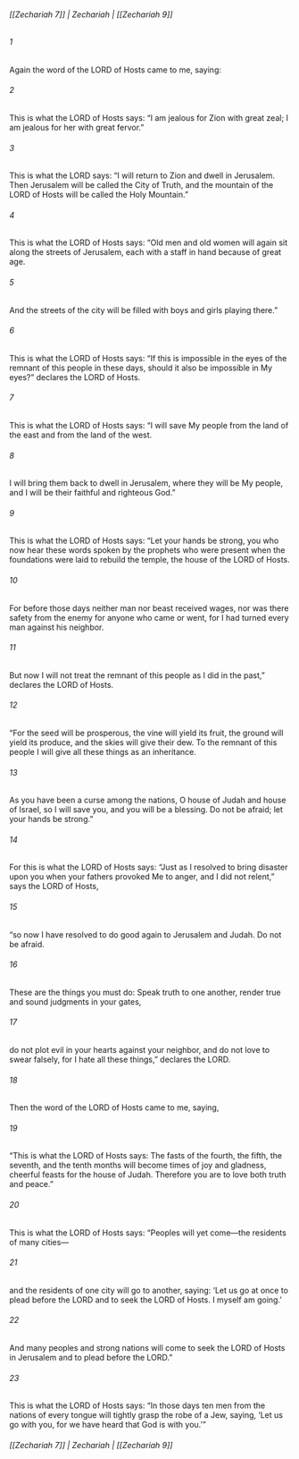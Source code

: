###### [[Zechariah 7]] | Zechariah | [[Zechariah 9]]

###### 1
Again the word of the LORD of Hosts came to me, saying:
###### 2
This is what the LORD of Hosts says: “I am jealous for Zion with great zeal; I am jealous for her with great fervor.”
###### 3
This is what the LORD says: “I will return to Zion and dwell in Jerusalem. Then Jerusalem will be called the City of Truth, and the mountain of the LORD of Hosts will be called the Holy Mountain.”
###### 4
This is what the LORD of Hosts says: “Old men and old women will again sit along the streets of Jerusalem, each with a staff in hand because of great age.
###### 5
And the streets of the city will be filled with boys and girls playing there.”
###### 6
This is what the LORD of Hosts says: “If this is impossible in the eyes of the remnant of this people in these days, should it also be impossible in My eyes?” declares the LORD of Hosts.
###### 7
This is what the LORD of Hosts says: “I will save My people from the land of the east and from the land of the west.
###### 8
I will bring them back to dwell in Jerusalem, where they will be My people, and I will be their faithful and righteous God.”
###### 9
This is what the LORD of Hosts says: “Let your hands be strong, you who now hear these words spoken by the prophets who were present when the foundations were laid to rebuild the temple, the house of the LORD of Hosts.
###### 10
For before those days neither man nor beast received wages, nor was there safety from the enemy for anyone who came or went, for I had turned every man against his neighbor.
###### 11
But now I will not treat the remnant of this people as I did in the past,” declares the LORD of Hosts.
###### 12
“For the seed will be prosperous, the vine will yield its fruit, the ground will yield its produce, and the skies will give their dew. To the remnant of this people I will give all these things as an inheritance.
###### 13
As you have been a curse among the nations, O house of Judah and house of Israel, so I will save you, and you will be a blessing. Do not be afraid; let your hands be strong.”
###### 14
For this is what the LORD of Hosts says: “Just as I resolved to bring disaster upon you when your fathers provoked Me to anger, and I did not relent,” says the LORD of Hosts,
###### 15
“so now I have resolved to do good again to Jerusalem and Judah. Do not be afraid.
###### 16
These are the things you must do: Speak truth to one another, render true and sound judgments in your gates,
###### 17
do not plot evil in your hearts against your neighbor, and do not love to swear falsely, for I hate all these things,” declares the LORD.
###### 18
Then the word of the LORD of Hosts came to me, saying,
###### 19
“This is what the LORD of Hosts says: The fasts of the fourth, the fifth, the seventh, and the tenth months will become times of joy and gladness, cheerful feasts for the house of Judah. Therefore you are to love both truth and peace.”
###### 20
This is what the LORD of Hosts says: “Peoples will yet come—the residents of many cities—
###### 21
and the residents of one city will go to another, saying: ‘Let us go at once to plead before the LORD and to seek the LORD of Hosts. I myself am going.’
###### 22
And many peoples and strong nations will come to seek the LORD of Hosts in Jerusalem and to plead before the LORD.”
###### 23
This is what the LORD of Hosts says: “In those days ten men from the nations of every tongue will tightly grasp the robe of a Jew, saying, ‘Let us go with you, for we have heard that God is with you.’”

###### [[Zechariah 7]] | Zechariah | [[Zechariah 9]]
